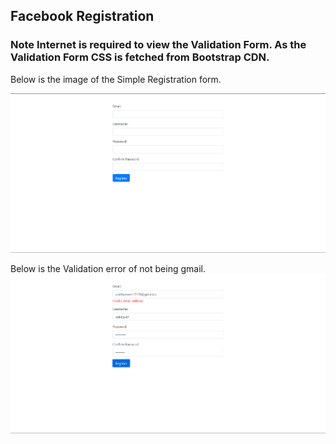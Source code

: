 ## Facebook Registration

### Note Internet is required to view the Validation Form. As the Validation Form CSS is fetched from Bootstrap CDN.

Below is the image of the Simple Registration form.

![Registion Form](./registration.png)


Below is the Validation error of not being gmail.
![Facebook Home](./image.png)